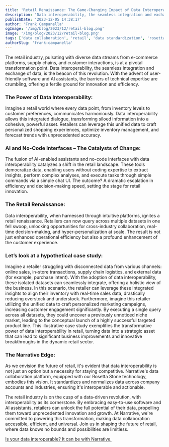 ```yaml
---
title: 'Retail Renaissance: The Game-Changing Impact of Data Interoperability'
description: 'Data interoperability, the seamless integration and exchange of data, is the beacon of a retail renaissance.'
publishDate: '2023-12-05 14:38:17'
author: 'Frank Campanella'
ogImage: '/img/blog/2023/12/retail-blog.png'
image: '/img/blog/2023/12/retail-blog.png'
tags: ['data collaboration', 'retail', 'data standardization', 'rosetta stone']
authorSlug: 'frank-campanella'
---
```

The retail industry, pulsating with diverse data streams from e-commerce platforms, supply chains, and customer interactions, is at a pivotal transformation point. Data interoperability, the seamless integration and exchange of data, is the beacon of this revolution. With the advent of user-friendly software and AI assistants, the barriers of technical expertise are crumbling, offering a fertile ground for innovation and efficiency.  

### The Power of Data Interoperability:  

Imagine a retail world where every data point, from inventory levels to customer preferences, communicates harmoniously. Data interoperability allows this integrated dialogue, transforming siloed information into a cohesive, powerful asset. Retailers can leverage this unified data to craft personalized shopping experiences, optimize inventory management, and forecast trends with unprecedented accuracy.

### AI and No-Code Interfaces – The Catalysts of Change:  

The fusion of AI-enabled assistants and no-code interfaces with data interoperability catalyzes a shift in the retail landscape. These tools democratize data, enabling users without coding expertise to extract insights, perform complex analyses, and execute tasks through simple commands via a simple chat UI. The outcome? A dramatic escalation in efficiency and decision-making speed, setting the stage for retail innovation.

### The Retail Renaissance:  

Data interoperability, when harnessed through intuitive platforms, ignites a retail renaissance. Retailers can now query across multiple datasets in one fell swoop, unlocking opportunities for cross-industry collaboration, real-time decision-making, and hyper-personalization at scale. The result is not just enhanced operational efficiency but also a profound enhancement of the customer experience.

### Let’s look at a hypothetical case study:  

Imagine a retailer struggling with disconnected data from various channels: online sales, in-store transactions, supply chain logistics, and external data (for example, purchase intent). With the adoption of data interoperability, these isolated datasets can seamlessly integrate, offering a holistic view of the business. In this scenario, the retailer can leverage these integrated insights to align their inventory with real-time sales data, drastically reducing overstock and understock. Furthermore, imagine this retailer utilizing the unified data to craft personalized marketing campaigns, increasing customer engagement significantly. By executing a single query across all datasets, they could uncover a previously unnoticed niche market, leading to the conceptual launch of a highly successful targeted product line. This illustrative case study exemplifies the transformative power of data interoperability in retail, turning data into a strategic asset that can lead to significant business improvements and innovative breakthroughs in the dynamic retail sector.

### The Narrative Edge:  

As we envision the future of retail, it's evident that data interoperability is not just an option but a necessity for staying competitive. Narrative's data collaboration platform, equipped with our Rosetta Stone technology, embodies this vision. It standardizes and normalizes data across company accounts and industries, ensuring it's interoperable and actionable.  
  
The retail industry is on the cusp of a data-driven revolution, with interoperability as its cornerstone. By embracing easy-to-use software and AI assistants, retailers can unlock the full potential of their data, propelling them toward unprecedented innovation and growth. At Narrative, we're committed to powering this transformation, making data collaboration accessible, efficient, and universal. Join us in shaping the future of retail, where data knows no bounds and possibilities are limitless.

[Is your data interoperable? It can be with Narrative.](https://www.narrative.io/demo)
